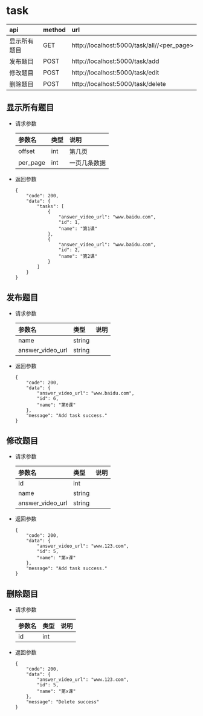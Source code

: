 # task

| api | method| url |
| :-----| :---- | :---- |
| 显示所有题目 | GET | http://localhost:5000/task/all/<offset>/<per_page>
| 发布题目 | POST | http://localhost:5000/task/add
| 修改题目 | POST | http://localhost:5000/task/edit
| 删除题目 | POST | http://localhost:5000/task/delete


## 显示所有题目
- 请求参数
    
    | 参数名 | 类型| 说明 |
    | :-----| :---- | :---- |
    | offset | int | 第几页
    | per_page | int | 一页几条数据

- 返回参数
    ``` 
    {
        "code": 200,
        "data": {
            "tasks": [
                {
                    "answer_video_url": "www.baidu.com",
                    "id": 1,
                    "name": "第1课"
                },
                {
                    "answer_video_url": "www.baidu.com",
                    "id": 2,
                    "name": "第2课"
                }
            ]
        }
    }
    ```
## 发布题目
- 请求参数
    
    | 参数名 | 类型| 说明 |
    | :-----| :---- | :---- |
    | name | string | 
    | answer_video_url | string | 

- 返回参数
    ```
    {
        "code": 200,
        "data": {
            "answer_video_url": "www.baidu.com",
            "id": 6,
            "name": "第6课"
        },
        "message": "Add task success."
    }
    ```


## 修改题目
- 请求参数
    
    | 参数名 | 类型| 说明 |
    | :-----| :---- | :---- |
    | id | int | 
    | name | string | 
    | answer_video_url | string | 

- 返回参数

    ```
    {
        "code": 200,
        "data": {
            "answer_video_url": "www.123.com",
            "id": 5,
            "name": "第x课"
        },
        "message": "Add task success."
    }
    ```
  
## 删除题目
- 请求参数
    
    | 参数名 | 类型| 说明 |
    | :-----| :---- | :---- |
    | id | int | 

- 返回参数

    ```
    {
        "code": 200,
        "data": {
            "answer_video_url": "www.123.com",
            "id": 5,
            "name": "第x课"
        },
        "message": "Delete success"
    }
    ```